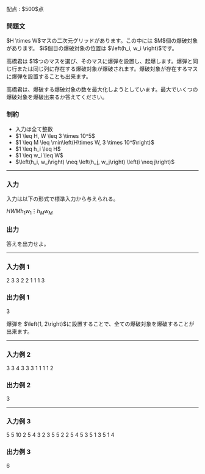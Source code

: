
<div>

<span>

<span>

<p>
配点 : $500$点
</p>

<div>

<section>

### **問題文**

<p>
$H \times W$マスの二次元グリッドがあります。この中には $M$個の爆破対象があります。 $i$個目の爆破対象の位置は $\left(h_i, w_i \right)$です。
</p>

<p>
高橋君は $1$つのマスを選び、そのマスに爆弾を設置し、起爆します。爆弾と同じ行または同じ列に存在する爆破対象が爆破されます。爆破対象が存在するマスに爆弾を設置することも出来ます。
</p>

<p>
高橋君は、爆破する爆破対象の数を最大化しようとしています。最大でいくつの爆破対象を爆破出来るか答えてください。
</p>

</section>

</div>

<div>

<section>

### **制約**

<ul>

<li>
入力は全て整数
</li>

<li>
$1 \leq H, W \leq 3 \times 10^5$
</li>

<li>
$1 \leq M \leq \min\left(H\times W, 3 \times 10^5\right)$
</li>

<li>
$1 \leq h_i \leq H$
</li>

<li>
$1 \leq w_i \leq W$
</li>

<li>
$\left(h_i, w_i\right) \neq \left(h_j, w_j\right) \left(i \neq j\right)$
</li>

</ul>

</section>

</div>

---

<div>

<div>

<section>

### **入力**

<p>
入力は以下の形式で標準入力から与えられる。
</p>

<div>

$H$$W$$M$$h_1$$w_1$$\vdots$$h_M$$w_M$
</div>

</section>

</div>

<div>

<section>

### **出力**

<p>
答えを出力せよ。
</p>

</section>

</div>

</div>

---

<div>

<section>

### **入力例 1**

<div>

2 3 3
2 2
1 1
1 3

</div>

</section>

</div>

<div>

<section>

### **出力例 1**

<div>

3

</div>

<p>
爆弾を $\left(1, 2\right)$に設置することで、全ての爆破対象を爆破することが出来ます。
</p>

</section>

</div>

---

<div>

<section>

### **入力例 2**

<div>

3 3 4
3 3
3 1
1 1
1 2

</div>

</section>

</div>

<div>

<section>

### **出力例 2**

<div>

3

</div>

</section>

</div>

---

<div>

<section>

### **入力例 3**

<div>

5 5 10
2 5
4 3
2 3
5 5
2 2
5 4
5 3
5 1
3 5
1 4

</div>

</section>

</div>

<div>

<section>

### **出力例 3**

<div>

6

</div>

</section>

</div>

</span>

</span>

</div>
